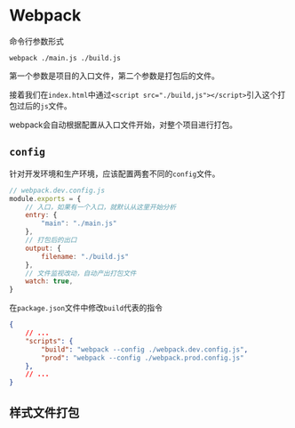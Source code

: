 # Webpack

命令行参数形式

```shell
webpack ./main.js ./build.js
```

第一个参数是项目的入口文件，第二个参数是打包后的文件。

接着我们在`index.html`中通过`<script src="./build,js"></script>`引入这个打包过后的`js`文件。

webpack会自动根据配置从入口文件开始，对整个项目进行打包。

## `config`

针对开发环境和生产环境，应该配置两套不同的`config`文件。

```javascript
// webpack.dev.config.js
module.exports = {
    // 入口，如果有一个入口，就默认从这里开始分析
    entry: {
        "main": "./main.js"
    },
    // 打包后的出口
    output: {
        filename: "./build.js"
    },
    // 文件监视改动，自动产出打包文件
    watch: true,
}
```

在`package.json`文件中修改`build`代表的指令

```json
{
    // ...
    "scripts": {
        "build": "webpack --config ./webpack.dev.config.js",
        "prod": "webpack --config ./webpack.prod.config.js"
    },
    // ...
}
```

## 样式文件打包

